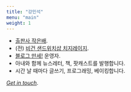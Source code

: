 ```yaml
---
title: "강민석"
menu: "main"
weight: 1
---
```

- [출판사 작은배](https://jagunbae.com/).
- (전) [비건 샌드위치샵 치지레이지](https://reviews.cheesylazy.com/).
- [블로그 만세!](http://blogmansae.com/) 운영자.
- 아내와 함께 뉴스레터, 책, 팟캐스트를 발행합니다.
- 시간 날 때마다 글쓰기, 프로그래밍, 베이킹합니다.

*[Get in touch](https://kangminsuk.com/message/)*.